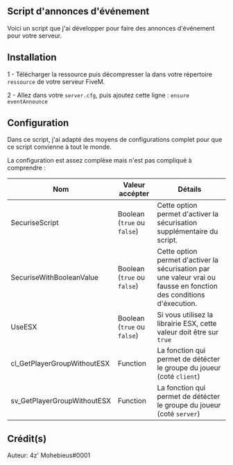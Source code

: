 ## Script d'annonces d'événement
Voici un script que j'ai développer pour faire des annonces d'événement pour votre serveur.

## Installation

1 - Télécharger la ressource puis décompresser la dans votre répertoire `ressource` de votre serveur FiveM.

2 - Allez dans votre `server.cfg`, puis ajoutez cette ligne : `ensure eventAnnounce`

## Configuration

Dans ce script, j'ai adapté des moyens de configurations complet pour que ce script convienne à tout le monde.

La configuration est assez complèxe mais n'est pas compliqué à comprendre : 

|Nom|Valeur accépter|Détails|      
|----|-----|-------|      
|SecuriseScript|Boolean (`true` ou `false`)|Cette option permet d'activer la sécurisation supplémentaire du script.| 
|SecuriseWithBooleanValue|Boolean (`true` ou `false`)|Cette option permet d'activer la sécurisation par une valeur vrai ou fausse en fonction des conditions d'éxecution.| 
|UseESX|Boolean (`true` ou `false`)|Si vous utilisez la librairie ESX, cette valeur doit être sur `true`| 
|cl_GetPlayerGroupWithoutESX|Function|La fonction qui permet de détécter le groupe du joueur (coté `client`)| 
|sv_GetPlayerGroupWithoutESX|Function|La fonction qui permet de détécter le groupe du joueur (coté `server`)| 
## Crédit(s)
Auteur: 4z' Mohebieus#0001

